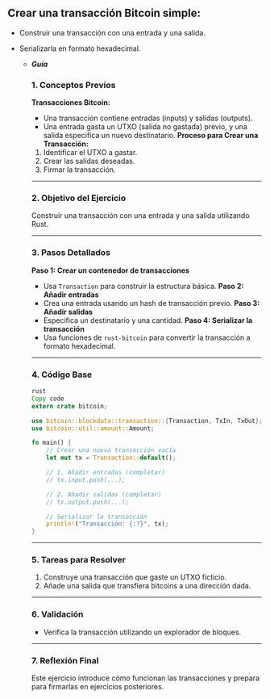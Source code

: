 ## **Crear una transacción Bitcoin simple:**

- Construir una transacción con una entrada y una salida.
- Serializarla en formato hexadecimal.

  - **_Guía_**

    ### 1. **Conceptos Previos**
    **Transacciones Bitcoin:**
    - Una transacción contiene entradas (inputs) y salidas (outputs).
    - Una entrada gasta un UTXO (salida no gastada) previo, y una salida especifica un nuevo destinatario.
    **Proceso para Crear una Transacción:**
    1. Identificar el UTXO a gastar.
    2. Crear las salidas deseadas.
    3. Firmar la transacción.
    ***
    ### 2. **Objetivo del Ejercicio**
    Construir una transacción con una entrada y una salida utilizando Rust.
    ***
    ### 3. **Pasos Detallados**
    **Paso 1: Crear un contenedor de transacciones**
    - Usa `Transaction` para construir la estructura básica.
    **Paso 2: Añadir entradas**
    - Crea una entrada usando un hash de transacción previo.
    **Paso 3: Añadir salidas**
    - Especifica un destinatario y una cantidad.
    **Paso 4: Serializar la transacción**
    - Usa funciones de `rust-bitcoin` para convertir la transacción a formato hexadecimal.
    ***
    ### 4. **Código Base**
    ```rust
    rust
    Copy code
    extern crate bitcoin;

    use bitcoin::blockdata::transaction::{Transaction, TxIn, TxOut};
    use bitcoin::util::amount::Amount;

    fn main() {
        // Crear una nueva transacción vacía
        let mut tx = Transaction::default();

        // 1. Añadir entradas (completar)
        // tx.input.push(...);

        // 2. Añadir salidas (completar)
        // tx.output.push(...);

        // Serializar la transacción
        println!("Transacción: {:?}", tx);
    }

    ```
    ***
    ### 5. **Tareas para Resolver**
    1. Construye una transacción que gaste un UTXO ficticio.
    2. Añade una salida que transfiera bitcoins a una dirección dada.
    ***
    ### 6. **Validación**
    - Verifica la transacción utilizando un explorador de bloques.
    ***
    ### 7. **Reflexión Final**
    Este ejercicio introduce cómo funcionan las transacciones y prepara para firmarlas en ejercicios posteriores.
